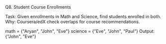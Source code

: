 Q8. Student Course Enrollments

Task: Given enrollments in Math and Science, find students enrolled in both.
Why: Coursera/edX check overlaps for course recommendations.

math = {"Aryan", "John", "Eve"}
science = {"Eve", "John", "Paul"}
Output: {"John", "Eve"}